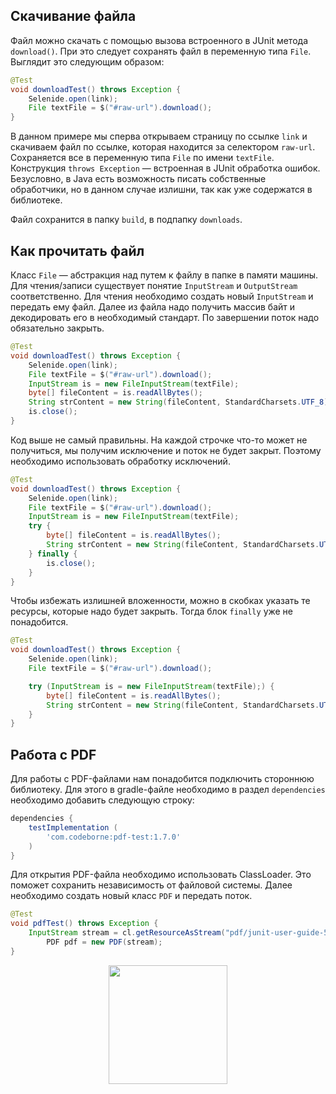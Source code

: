 ## Скачивание файла

Файл можно скачать с помощью вызова встроенного в JUnit метода `download()`. При это следует сохранять файл в переменную типа `File`. Выглядит это следующим образом:
```java
@Test
void downloadTest() throws Exception {
    Selenide.open(link);
    File textFile = $("#raw-url").download();
}
```
В данном примере мы сперва открываем страницу по ссылке `link` и скачиваем файл по ссылке, которая находится за селектором `raw-url`. Сохраняется все в переменную типа `File` по имени `textFile`. Конструкция `throws Exception` — встроенная в JUnit обработка ошибок. Безусловно, в Java есть возможность писать собственные обработчики, но в данном случае излишни, так как уже содержатся в библиотеке.

Файл сохранится в папку `build`, в подпапку `downloads`.

## Как прочитать файл 
Класс `File` — абстракция над путем к файлу в папке в памяти машины. Для чтения/записи существует понятие `InputStream` и `OutputStream` соответственно. Для чтения необходимо создать новый `InputStream` и передать ему файл. Далее из файла надо получить массив байт и декодировать его в необходимый стандарт. По завершении поток надо обязательно закрыть.

```java
@Test
void downloadTest() throws Exception {
    Selenide.open(link);
    File textFile = $("#raw-url").download();
    InputStream is = new FileInputStream(textFile);
    byte[] fileContent = is.readAllBytes();
    String strContent = new String(fileContent, StandardCharsets.UTF_8);
    is.close();
}
```

Код выше не самый правильны. На каждой строчке что-то может не получиться, мы получим исключение и поток не будет закрыт. Поэтому необходимо использовать обработку исключений.

```java
@Test
void downloadTest() throws Exception {
    Selenide.open(link);
    File textFile = $("#raw-url").download();
    InputStream is = new FileInputStream(textFile);
    try {
        byte[] fileContent = is.readAllBytes();
        String strContent = new String(fileContent, StandardCharsets.UTF_8);
    } finally {
        is.close();
    }
}
```

Чтобы избежать излишней вложенности, можно в скобках указать те ресурсы, которые надо будет закрыть. Тогда блок `finally` уже не понадобится.

```java
@Test
void downloadTest() throws Exception {
    Selenide.open(link);
    File textFile = $("#raw-url").download();

    try (InputStream is = new FileInputStream(textFile);) {
        byte[] fileContent = is.readAllBytes();
        String strContent = new String(fileContent, StandardCharsets.UTF_8);
    } 
}
```

## Работа с PDF
Для работы с PDF-файлами нам понадобится подключить стороннюю библиотеку. Для этого в gradle-файле необходимо в раздел `dependencies` необходимо добавить следующую строку:

```groovy
dependencies {
    testImplementation (
        'com.codeborne:pdf-test:1.7.0'
    )
}
```

Для открытия PDF-файла необходимо использовать ClassLoader. Это поможет сохранить независимость от файловой системы. Далее необходимо создать новый класс `PDF` и передать поток.

```java
@Test
void pdfTest() throws Exception {
    InputStream stream = cl.getResourceAsStream("pdf/junit-user-guide-5.8.2.pdf");
        PDF pdf = new PDF(stream);
}
```

<center>
<img src="https://raw.githubusercontent.com/qa-guru/knowledge-base/main/img/warning.png" width="190"></img>
<center>